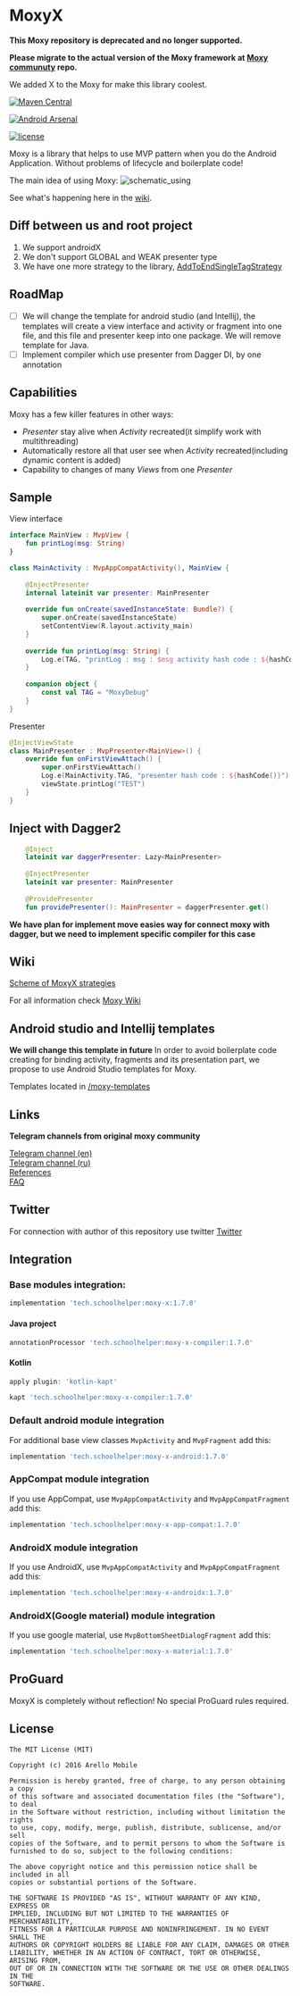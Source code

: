 # MoxyX

**This Moxy repository is deprecated and no longer supported.**

**Please migrate to the actual version of the Moxy framework at [Moxy communuty](https://github.com/moxy-community/Moxy) repo.**

We added X to the Moxy for make this library coolest.

[![Maven Central](https://img.shields.io/maven-central/v/tech.schoolhelper/moxy-x.svg?label=Maven%20Central)](https://search.maven.org/search?q=g:%22tech.schoolhelper%22%20AND%20a:%22moxy-x%22)

[![Android Arsenal](https://img.shields.io/badge/Android%20Arsenal-MoxyX-blue.svg?style=flat)](https://android-arsenal.com/details/1/7547)

[![license](https://img.shields.io/github/license/mashape/apistatus.svg)](https://opensource.org/licenses/MIT)

Moxy is a library that helps to use MVP pattern when you do the Android Application. Without problems of lifecycle and boilerplate code!

The main idea of using Moxy:
![schematic_using](https://habrastorage.org/files/a2e/b51/8b4/a2eb518b465a4df9b47e68794519270d.gif)

See what's happening here in the [wiki](https://github.com/Arello-Mobile/Moxy/wiki).

## Diff between us and root project
1. We support androidX
2. We don't support GLOBAL and WEAK presenter type
3. We have one more strategy to the library, [AddToEndSingleTagStrategy](https://github.com/jordan1997/Moxy/blob/master/moxy/src/main/java/com/arellomobile/mvp/viewstate/strategy/AddToEndSingleTagStrategy.java)

## RoadMap
- [ ] We will change the template for android studio (and Intellij), the templates will create a view interface and activity or fragment into one file, and this file and presenter keep into one package. We will remove template for Java.
- [ ] Implement compiler which use presenter from Dagger DI, by one annotation 

## Capabilities

Moxy has a few killer features in other ways:
- _Presenter_ stay alive when _Activity_ recreated(it simplify work with multithreading)
- Automatically restore all that user see when _Activity_ recreated(including dynamic content is added)
- Capability to changes of many _Views_ from one _Presenter_

## Sample

View interface
```kotlin
interface MainView : MvpView {
	fun printLog(msg: String)
}

class MainActivity : MvpAppCompatActivity(), MainView {
	
	@InjectPresenter
	internal lateinit var presenter: MainPresenter
	
	override fun onCreate(savedInstanceState: Bundle?) {
		super.onCreate(savedInstanceState)
		setContentView(R.layout.activity_main)
	}
	
	override fun printLog(msg: String) {
		Log.e(TAG, "printLog : msg : $msg activity hash code : ${hashCode()}")
	}
	
	companion object {
		const val TAG = "MoxyDebug"
	}
}
```
Presenter
```kotlin
@InjectViewState
class MainPresenter : MvpPresenter<MainView>() {
	override fun onFirstViewAttach() {
		super.onFirstViewAttach()
		Log.e(MainActivity.TAG, "presenter hash code : ${hashCode()}")
		viewState.printLog("TEST")
	}
}
```

## Inject with Dagger2
```kotlin
	@Inject
	lateinit var daggerPresenter: Lazy<MainPresenter>
	
	@InjectPresenter
	lateinit var presenter: MainPresenter
	
	@ProvidePresenter
	fun providePresenter(): MainPresenter = daggerPresenter.get()
```

**We have plan for implement move easies way for connect moxy with dagger, but we need to implement specific compiler for this case**

## Wiki
[Scheme of MoxyX strategies](https://github.com/jordan1997/MoxyX/blob/develop/SchemeOfStrategies.md)

For all information check [Moxy Wiki](https://github.com/Arello-Mobile/Moxy/wiki)

## Android studio and Intellij templates 
**We will change this template in future**
In order to avoid boilerplate code creating for binding activity, fragments and its presentation part, we propose to use Android Studio templates for Moxy.

Templates located in [/moxy-templates](https://github.com/jordan1997/Moxy/tree/develop/moxy-templates)

## Links
**Telegram channels from original moxy community**

[Telegram channel (en)](https://telegram.me/moxy_mvp_library)<br />
[Telegram channel (ru)](https://telegram.me/moxy_ru)<br />
[References](https://github.com/Arello-Mobile/Moxy/wiki#references)<br />
[FAQ](https://github.com/Arello-Mobile/Moxy/wiki/FAQ)

## Twitter
For connection with author of this repository use twitter
[Twitter](https://twitter.com/jordan29041997)

## Integration
### Base modules integration: 
```groovy
implementation 'tech.schoolhelper:moxy-x:1.7.0'
```
#### Java project
```groovy
annotationProcessor 'tech.schoolhelper:moxy-x-compiler:1.7.0'
```
#### Kotlin
```groovy
apply plugin: 'kotlin-kapt'
```
```groovy
kapt 'tech.schoolhelper:moxy-x-compiler:1.7.0'
```
### Default android module integration
For additional base view classes `MvpActivity` and `MvpFragment` add this:
```groovy
implementation 'tech.schoolhelper:moxy-x-android:1.7.0'
```
### AppCompat module integration
If you use AppCompat, use `MvpAppCompatActivity` and `MvpAppCompatFragment` add this:
```groovy
implementation 'tech.schoolhelper:moxy-x-app-compat:1.7.0'
```
### AndroidX module integration
If you use AndroidX, use `MvpAppCompatActivity` and `MvpAppCompatFragment` add this:
```groovy
implementation 'tech.schoolhelper:moxy-x-androidx:1.7.0'
```
### AndroidX(Google material) module integration
If you use google material, use `MvpBottomSheetDialogFragment` add this:
```groovy
implementation 'tech.schoolhelper:moxy-x-material:1.7.0'
```

## ProGuard
MoxyX is completely without reflection! No special ProGuard rules required.

## License
```
The MIT License (MIT)

Copyright (c) 2016 Arello Mobile

Permission is hereby granted, free of charge, to any person obtaining a copy
of this software and associated documentation files (the "Software"), to deal
in the Software without restriction, including without limitation the rights
to use, copy, modify, merge, publish, distribute, sublicense, and/or sell
copies of the Software, and to permit persons to whom the Software is
furnished to do so, subject to the following conditions:

The above copyright notice and this permission notice shall be included in all
copies or substantial portions of the Software.

THE SOFTWARE IS PROVIDED "AS IS", WITHOUT WARRANTY OF ANY KIND, EXPRESS OR
IMPLIED, INCLUDING BUT NOT LIMITED TO THE WARRANTIES OF MERCHANTABILITY,
FITNESS FOR A PARTICULAR PURPOSE AND NONINFRINGEMENT. IN NO EVENT SHALL THE
AUTHORS OR COPYRIGHT HOLDERS BE LIABLE FOR ANY CLAIM, DAMAGES OR OTHER
LIABILITY, WHETHER IN AN ACTION OF CONTRACT, TORT OR OTHERWISE, ARISING FROM,
OUT OF OR IN CONNECTION WITH THE SOFTWARE OR THE USE OR OTHER DEALINGS IN THE
SOFTWARE.
```

